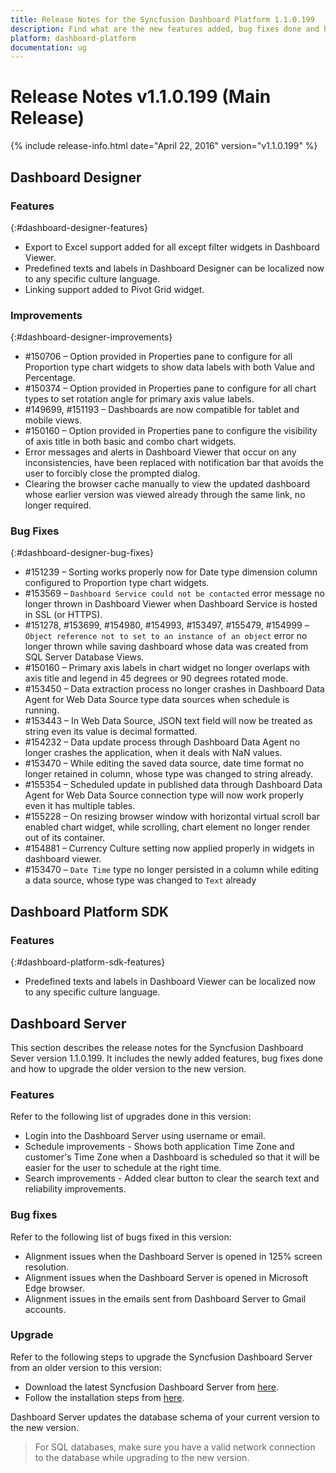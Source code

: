 ```yaml
---
title: Release Notes for the Syncfusion Dashboard Platform 1.1.0.199
description: Find what are the new features added, bug fixes done and how to upgrade to this new version from an older version.
platform: dashboard-platform
documentation: ug
---
```


# Release Notes v1.1.0.199 (Main Release)

{% include release-info.html date="April 22, 2016" version="v1.1.0.199" %} 

## Dashboard Designer

### Features
{:#dashboard-designer-features}
    
* Export to Excel support added for all except filter widgets in Dashboard Viewer.
* Predefined texts and labels in Dashboard Designer can be localized now to any specific culture language.
* Linking support added to Pivot Grid widget.

### Improvements
{:#dashboard-designer-improvements}

* \#150706 – Option provided in Properties pane to configure for all Proportion type chart widgets to show data labels with both Value and Percentage.
* \#150374 – Option provided in Properties pane to configure for all chart types to set rotation angle for primary axis value labels.
* \#149699, #151193 – Dashboards are now compatible for tablet and mobile views.
* \#150160 – Option provided in Properties pane to configure the visibility of axis title in both basic and combo chart widgets.
* Error messages and alerts in Dashboard Viewer that occur on any inconsistencies, have been replaced with notification bar that avoids the user to forcibly close the prompted dialog.
* Clearing the browser cache manually to view the updated dashboard whose earlier version was viewed already through the same link, no longer required.

### Bug Fixes
{:#dashboard-designer-bug-fixes}

* \#151239 – Sorting works properly now for Date type dimension column configured to Proportion type chart widgets. 
* \#153569 – `Dashboard Service could not be contacted` error message no longer thrown in Dashboard Viewer when Dashboard Service is hosted in SSL (or HTTPS).
* \#151278, #153699, #154980, #154993, #153497, #155479, #154999 – `Object reference not to set to an instance of an object` error no longer thrown while saving dashboard whose data was created from SQL Server Database Views.
* \#150160 – Primary axis labels in chart widget no longer overlaps with axis title and legend in 45 degrees or 90 degrees rotated mode.
* \#153450 – Data extraction process no longer crashes in Dashboard Data Agent for Web Data Source type data sources when schedule is running.
* \#153443 – In Web Data Source, JSON text field will now be treated as string even its value is decimal formatted.
* \#154232 – Data update process through Dashboard Data Agent no longer crashes the application, when it deals with NaN values.
* \#153470 – While editing the saved data source, date time format no longer retained in column, whose type was changed to string already.
* \#155354 – Scheduled update in published data through Dashboard Data Agent for Web Data Source connection type will now work properly even it has multiple tables.
* \#155228 – On resizing browser window with horizontal virtual scroll bar enabled chart widget, while scrolling, chart element no longer render out of its container. 
* \#154881 – Currency Culture setting now applied properly in widgets in dashboard viewer.
* \#153470 – `Date Time` type no longer persisted in a column while editing a data source, whose type was changed to `Text` already


## Dashboard Platform SDK

### Features
{:#dashboard-platform-sdk-features}

* Predefined texts and labels in Dashboard Viewer can be localized now to any specific culture language.

## Dashboard Server

This section describes the release notes for the Syncfusion Dashboard Sever version 1.1.0.199. It includes the newly added features, bug fixes done and how to upgrade the older version to the new version.

### Features

Refer to the following list of upgrades done in this version:

* Login into the Dashboard Server using username or email.
* Schedule improvements - Shows both application Time Zone and customer's Time Zone when a Dashboard is scheduled so that it will be easier for the user to schedule at the right time. 
* Search improvements - Added clear button to clear the search text and reliability improvements.

### Bug fixes

Refer to the following list of bugs fixed in this version: 

* Alignment issues when the Dashboard Server is opened in 125% screen resolution.
* Alignment issues when the Dashboard Server is opened in Microsoft Edge browser.
* Alignment issues in the emails sent from Dashboard Server to Gmail accounts.

### Upgrade

 Refer to the following steps to upgrade the Syncfusion Dashboard Server from an older version to this version:

* Download the latest Syncfusion Dashboard Server from [here](http://www.syncfusion.com/downloads/dashboard).
* Follow the installation steps from [here](/en-us/dashboard-platform/dashboard-server/installation-and-deployment).

Dashboard Server updates the database schema of your current version to the new version.

> For SQL databases, make sure you have a valid network connection to the database while upgrading to the new version.